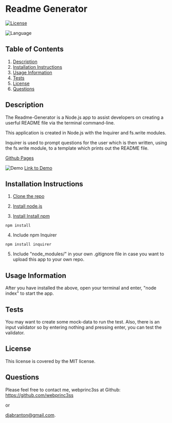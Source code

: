 
  # Readme Generator

   [![License](https://img.shields.io/badge/License-MIT-yellow)](https://opensource.org/licenses/MIT)

   ![Language](https://img.shields.io/badge/Lang-JavaScript-yellow)

  ## Table of Contents
  1. [Description](#description)
  2. [Installation Instructions](#installation-instructions)
  3. [Usage Information](#usage-information)
  4. [Tests](#tests)
  5. [License](#license)
  6. [Questions](#questions)
 
  
  ## Description
  The Readme-Generator is a Node.js app to assist developers on creating a userful README file via the terminal command-line.

  This application is created in Node.js with the Inquirer and fs.write modules.

  Inquirer is used to prompt questions for the user which is then written, using the fs.write module, to a template which prints out the README file.

  [Github Pages](https://webprinc3ss.github.io/readme-generator/)

  ![Demo](images/readme.gif)
  [Link to Demo](https://drive.google.com/file/d/15D-8fZEefxHCMzDap2_NxAWQDkJDv9hD/view)

  ## Installation Instructions
  1. [Clone the repo](https://github.com/webprinc3ss/readme-generator.git)

  2. [Install node.js](https://nodejs.org/en/)

  3. [Install Install npm](https://www.npmjs.com/package/inquirer)

    npm install

  4. Include npm Inquirer

    npm install inquirer
    
  5. Include "node_modules/" in your own .gitignore file in case you want to upload this app to your own repo.
   
  ## Usage Information
  After you have installed the above, open your terminal and enter, "node index" to start the app.
    
  ## Tests
  You may want to create some mock-data to run the test.
  Also, there is an input validator so by entering nothing and pressing enter, you can test the validator. 
    
  ## License
  This license is covered by the MIT license. 

  ## Questions
  Please feel free to contact me, webprinc3ss at Github: https://github.com/webprinc3ss 

  or

  djabranton@gmail.com. 
      